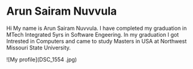 # Arun Sairam Nuvvula
Hi My name is Arun Sairam Nuvvula. I have completed my graduation in MTech Integrated 5yrs in Software Engeering. In my graduation I got Intrested in Computers and came to study Masters in USA at Northwest Missouri State University.

![My profile](DSC_1554 .jpg)
